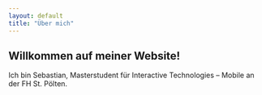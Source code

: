 ```yaml
---
layout: default
title: "Über mich"
---
```


<section class="hero">
  <h1>Willkommen auf meiner Website!</h1>
  <p>Ich bin Sebastian, Masterstudent für Interactive Technologies – Mobile an der FH St. Pölten. 
  <!-- Ich interessiere mich für Programmierung, Fantasy, Spiele, Musik und Bücher. -->
  </p>
</section>

